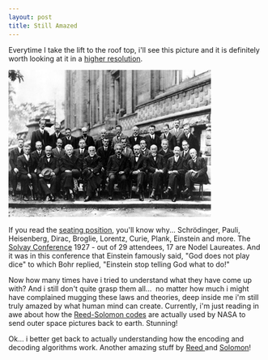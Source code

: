 ```yaml
---
layout: post
title: Still Amazed
---
```


Everytime I take the lift to the roof top, i'll see this picture and it is definitely worth looking at it in a [higher resolution](http://upload.wikimedia.org/wikipedia/commons/6/6e/Solvay_conference_1927.jpg).

![](/img/solv.jpg)

If you read the [seating position](http://en.wikipedia.org/wiki/Image:Solvay_conference_1927.jpg#shared-image-desc), you'll know why... Schrödinger, Pauli, Heisenberg, Dirac, Broglie, Lorentz, Curie, Plank, Einstein and more. The [Solvay Conference](http://en.wikipedia.org/wiki/Solvay_Conference) 1927 - out of 29 attendees, 17 are Nodel Laureates. And it was in this conference that Einstein famously said, "God does not play dice" to which Bohr replied, "Einstein stop telling God what to do!"

Now how many times have i tried to understand what they have come up with? And i still don't quite grasp them all...  no matter how much i might have complained mugging these laws and theories, deep inside me i'm still truly amazed by what human mind can create. Currently, i'm just reading in awe about how the [Reed-Solomon codes](http://en.wikipedia.org/wiki/Reed-Solomon_error_correction) are actually used by NASA to send outer space pictures back to earth. Stunning!

Ok... i better get back to actually understanding how the encoding and decoding algorithms work. Another amazing stuff by [Reed ](http://en.wikipedia.org/wiki/Irving_S._Reed)and [Solomon](http://en.wikipedia.org/wiki/Gustave_Solomon)!
